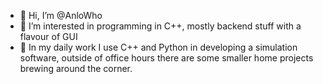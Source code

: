 - 👋 Hi, I’m @AnloWho
- 👀 I’m interested in programming in C++, mostly backend stuff with a flavour of GUI
- 🌱 In my daily work I use C++ and Python in developing a simulation software, outside of office hours there are some smaller home projects brewing around the corner.

<!---
AnloWho/AnloWho is a ✨ special ✨ repository because its `README.md` (this file) appears on your GitHub profile.
You can click the Preview link to take a look at your changes.
--->
